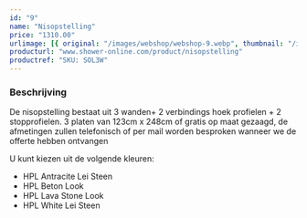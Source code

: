```yaml
---
id: "9"
name: "Nisopstelling"
price: "1310.00"
urlimage: [{ original: "/images/webshop/webshop-9.webp", thumbnail: "/images/webshop/webshop-9.webp" }]
producturl: "www.shower-online.com/product/nisopstelling"
productref: "SKU: SOL3W"
---
```


### Beschrijving

De nisopstelling bestaat uit 3 wanden+ 2 verbindings hoek profielen + 2 stopprofielen. 3 platen van 123cm x 248cm of gratis op maat gezaagd, de afmetingen zullen telefonisch of per mail worden besproken wanneer we de offerte hebben ontvangen

U kunt kiezen uit de volgende kleuren:

- HPL Antracite Lei Steen
- HPL Beton Look
- HPL Lava Stone Look
- HPL White Lei Steen
